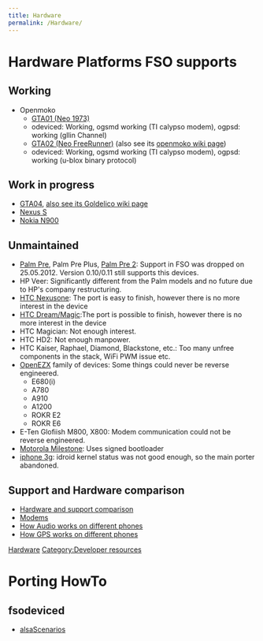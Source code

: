 ```yaml
---
title: Hardware
permalink: /Hardware/
---
```


Hardware Platforms FSO supports
===============================

Working
-------

-   Openmoko
    -   [GTA01 (Neo 1973)](http://wiki.openmoko.org/wiki/GTA01:Neo_1973)
    -   odeviced: Working, ogsmd working (TI calypso modem), ogpsd: working (gllin Channel)
    -   [GTA02 (Neo FreeRunner)](/Hardware/OM-GTA02 "wikilink") (also see its [openmoko wiki page](http://wiki.openmoko.org/wiki/Neo_FreeRunner))
    -   odeviced: Working, ogsmd working (TI calypso modem), ogpsd: working (u-blox binary protocol)

Work in progress
----------------

-   [GTA04](/Hardware/GTA04 "wikilink"), [also see its Goldelico wiki page](http://www.gta04.org)
-   [Nexus S](/Hardware/Nexus_S "wikilink")
-   [Nokia N900](/Hardware/N900 "wikilink")

Unmaintained
------------

-   [Palm Pre](/Palm_Pre:_Jan_2010_-_%3F "wikilink"), Palm Pre Plus, [Palm Pre 2](/Hardware/Palm_Pre_2 "wikilink"): Support in FSO was dropped on 25.05.2012. Version 0.10/0.11 still supports this devices.
-   HP Veer: Significantly different from the Palm models and no future due to HP's company restructuring.
-   [HTC Nexusone](/Hardware/nexusone "wikilink"): The port is easy to finish, however there is no more interest in the device
-   [HTC Dream/Magic](/Hardware/HTC_Dream "wikilink"):The port is possible to finish, however there is no more interest in the device
-   HTC Magician: Not enough interest.
-   HTC HD2: Not enough manpower.
-   HTC Kaiser, Raphael, Diamond, Blackstone, etc.: Too many unfree components in the stack, WiFi PWM issue etc.
-   [OpenEZX](http://www.openezx.org) family of devices: Some things could never be reverse engineered.
    -   E680(i)
    -   A780
    -   A910
    -   A1200
    -   ROKR E2
    -   ROKR E6
-   E-Ten Glofiish M800, X800: Modem communication could not be reverse engineered.
-   [Motorola Milestone](/Hardware/Motorola_Milestone "wikilink"): Uses signed bootloader
-   [iphone 3g](/Hardware/iphone3g "wikilink"): idroid kernel status was not good enough, so the main porter abandoned.

Support and Hardware comparison
-------------------------------

-   [Hardware and support comparison](/HardwareComparison "wikilink")
-   [Modems](/Modems "wikilink")
-   [How Audio works on different phones](/Implementations/fsoaudiod/RoutingUsecases "wikilink")
-   [How GPS works on different phones](/GPS "wikilink")

[Hardware](/Category:Hardware "wikilink") [Category:Developer resources](/Category:Developer_resources "wikilink")

Porting HowTo
=============

fsodeviced
----------

-   [alsaScenarios](/alsaScenarios "wikilink")
